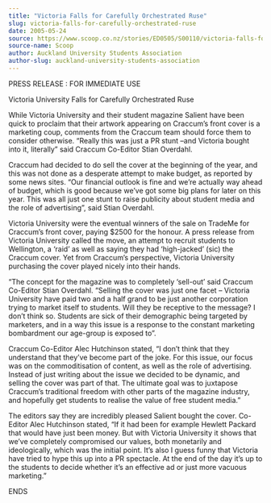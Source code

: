 ```yaml
---
title: "Victoria Falls for Carefully Orchestrated Ruse"
slug: victoria-falls-for-carefully-orchestrated-ruse
date: 2005-05-24
source: https://www.scoop.co.nz/stories/ED0505/S00110/victoria-falls-for-carefully-orchestrated-ruse.htm
source-name: Scoop
author: Auckland University Students Association
author-slug: auckland-university-students-association
---
```


<p>PRESS RELEASE : FOR IMMEDIATE USE</p>

<p>Victoria University
Falls for Carefully Orchestrated Ruse</p>

<p>While Victoria
University and their student magazine Salient have been
quick to proclaim that their artwork appearing on Craccum’s
front cover is a marketing coup, comments from the Craccum
team should force them to consider otherwise. “Really this
was just a PR stunt –and Victoria bought into it, literally”
said Craccum Co-Editor Stian Overdahl.</p>

<p>Craccum had decided
to do sell the cover at the beginning of the year, and this
was not done as a desperate attempt to make budget, as
reported by some news sites. “Our financial outlook is fine
and we’re actually way ahead of budget, which is good
because we’ve got some big plans for later on this year.
This was all just one stunt to raise publicity about student
media and the role of advertising”, said Stian Overdahl.<p>

<p>Victoria University were the eventual winners of the sale
on TradeMe for Craccum’s front cover, paying $2500 for the
honour. A press release from Victoria University called the
move, an attempt to recruit students to Wellington, a ‘raid’
as well as saying they had ‘high-jacked’ (sic) the Craccum
cover. Yet from Craccum’s perspective, Victoria University
purchasing the cover played nicely into their hands.<p>

<p>“The concept for the magazine was to completely
‘sell-out’ said Craccum Co-Editor Stian Overdahl. “Selling
the cover was just one facet – Victoria University have paid
two and a half grand to be just another corporation trying
to market itself to students. Will they be receptive to the
message? I don’t think so. Students are sick of their
demographic being targeted by marketers, and in a way this
issue is a response to the constant marketing bombardment
our age-group is exposed to”.<p>
<p>Craccum Co-Editor
Alec Hutchinson stated, “I don’t think that they understand
that they’ve become part of the joke. For this issue, our
focus was on the commoditisation of content, as well as the
role of advertising. Instead of just writing about the issue
we decided to be dynamic, and selling the cover was part of
that. The ultimate goal was to juxtapose Craccum’s
traditional freedom with other parts of the magazine
industry, and hopefully get students to realise the value of
free student media.”<p>

<p>The editors say they are incredibly
pleased Salient bought the cover. Co-Editor Alec Hutchinson
stated, “If it had been for example Hewlett Packard that
would have just been money. But with Victoria University it
shows that we’ve completely compromised our values, both
monetarily and ideologically, which was the initial point.
It’s also I guess funny that Victoria have tried to hype
this up into a PR spectacle. At the end of the day it’s up
to the students to decide whether it’s an effective ad or
just more vacuous
marketing.”</p>

<p>ENDS<p>
         